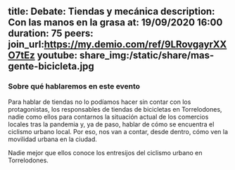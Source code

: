 title: Debate: Tiendas y mecánica
description: Con las manos en la grasa
at: 19/09/2020 16:00
duration: 75
peers: 
join_url:https://my.demio.com/ref/9LRovgayrXXO7tEz
youtube:
share_img:/static/share/mas-gente-bicicleta.jpg
----
### Sobre qué hablaremos en este evento

Para hablar de tiendas no lo podíamos hacer sin contar con los protagonistas, los responsables de tiendas de bicicletas en Torrelodones, nadie como ellos para contarnos la situación actual de los comercios locales tras la pandemia y, ya de paso, hablar de cómo se encuentra el ciclismo urbano local. Por eso, nos van a contar, desde dentro, cómo ven la movilidad urbana en la ciudad.

Nadie mejor que ellos conoce los entresijos del ciclismo urbano en Torrelodones.
